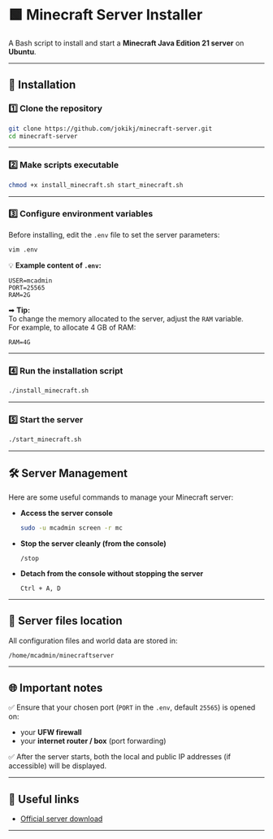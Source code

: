 # 🟩 Minecraft Server Installer

A Bash script to install and start a **Minecraft Java Edition 21 server** on **Ubuntu**.

---

## 🚀 Installation

### 1️⃣ Clone the repository

```bash
git clone https://github.com/jokikj/minecraft-server.git
cd minecraft-server
```

---

### 2️⃣ Make scripts executable

```bash
chmod +x install_minecraft.sh start_minecraft.sh
```

---

### 3️⃣ Configure environment variables

Before installing, edit the `.env` file to set the server parameters:

```bash
vim .env
```

💡 **Example content of `.env`:**
```
USER=mcadmin
PORT=25565
RAM=2G
```

➡ **Tip:**  
To change the memory allocated to the server, adjust the `RAM` variable.  
For example, to allocate 4 GB of RAM:
```
RAM=4G
```

---

### 4️⃣ Run the installation script

```bash
./install_minecraft.sh
```

---

### 5️⃣ Start the server

```bash
./start_minecraft.sh
```

---

## 🛠 Server Management

Here are some useful commands to manage your Minecraft server:

- **Access the server console**
  ```bash
  sudo -u mcadmin screen -r mc
  ```

- **Stop the server cleanly (from the console)**
  ```
  /stop
  ```

- **Detach from the console without stopping the server**
  ```
  Ctrl + A, D
  ```

---

## 📂 Server files location

All configuration files and world data are stored in:

```
/home/mcadmin/minecraftserver
```

---

## 🌐 Important notes

✅ Ensure that your chosen port (`PORT` in the `.env`, default `25565`) is opened on:  
- your **UFW firewall**  
- your **internet router / box** (port forwarding)

✅ After the server starts, both the local and public IP addresses (if accessible) will be displayed.

---

## 📎 Useful links

- [Official server download](https://www.minecraft.net/en-us/download/server)

---

